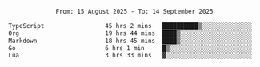 <div align="center">
<p style="text-align: center;">
<!--START_SECTION:waka-->

```txt
From: 15 August 2025 - To: 14 September 2025

TypeScript                 45 hrs 2 mins   ██████████▒░░░░░░░░░░░░░░   40.67 %
Org                        19 hrs 44 mins  ████▒░░░░░░░░░░░░░░░░░░░░   17.82 %
Markdown                   18 hrs 45 mins  ████▒░░░░░░░░░░░░░░░░░░░░   16.93 %
Go                         6 hrs 1 min     █▒░░░░░░░░░░░░░░░░░░░░░░░   05.44 %
Lua                        3 hrs 33 mins   ▓░░░░░░░░░░░░░░░░░░░░░░░░   03.22 %
```

<!--END_SECTION:waka-->
</p>
</div>

